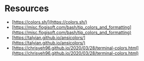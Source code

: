 # Resources

- [https://colors.sh/](https://colors.sh/)
- [https://misc.flogisoft.com/bash/tip_colors_and_formatting](https://misc.flogisoft.com/bash/tip_colors_and_formatting)
- [https://talyian.github.io/ansicolors/](https://talyian.github.io/ansicolors/)
- [https://chrisyeh96.github.io/2020/03/28/terminal-colors.html](https://chrisyeh96.github.io/2020/03/28/terminal-colors.html)